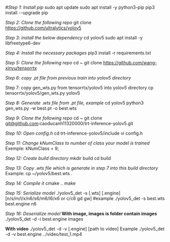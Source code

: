 #*Step 1: Install pip*
sudo apt update
sudo apt install -y python3-pip
pip3 install --upgrade pip

*Step 2: Clone the following repo*
git clone https://github.com/ultralytics/yolov5

*Step 3: install the below dependency*
cd yolov5
sudo apt install -y libfreetype6-dev 

*Step 4: Install the necessary packages*
pip3 install -r requirements.txt

*Step 5: Clone the following repo*
cd ~
git clone https://github.com/wang-xinyu/tensorrtx

*Step 6: copy .pt file from previous train into yolov5 directory*

Step 7: copy gen_wts.py from tensorrtx/yolov5 into yolov5 directory
cp tensorrtx/yolov5/gen_wts.py yolov5

*Step 8: Generate .wts file from .pt file, example*
cd yolov5
python3 gen_wts.py -w best.pt -o best.wts

*Step 9: Clone the following repo*
cd ~
git clone git@github.com:caoducanh11320000/trt-inference-yolov5.git

*Step 10: Open config.h*
cd trt-inference-yolov5/include 
vi config.h

*Step 11: Change kNumClass to number of class your model is trained*
Exemple:
kNumClass = 9;

*Step 12: Create build directory*
mkdir build 
cd build

*Step 13: Copy .wts file which is generate in step 7 into this build directory*
Example:
cp ~/yolov5/best.wts .

*Step 14: Compile it*
cmake ..
make

*Step 15: Serialize model*
./yolov5_det -s [.wts] [.engine] [n/s/m/l/x/n6/s6/m6/l6/x6 or c/c6 gd gw]
#example
./yolov5_det -s best.wts best.engine n6

*Step 16: Deserialize model*
**With image, images is folder contain images**
./yolov5_det -d -i best.engine images

**With video**
./yolov5_det -d -v [.engine] [path to video]
Example
./yolov5_det -d -v best.engine ../video/test_1.mp4

